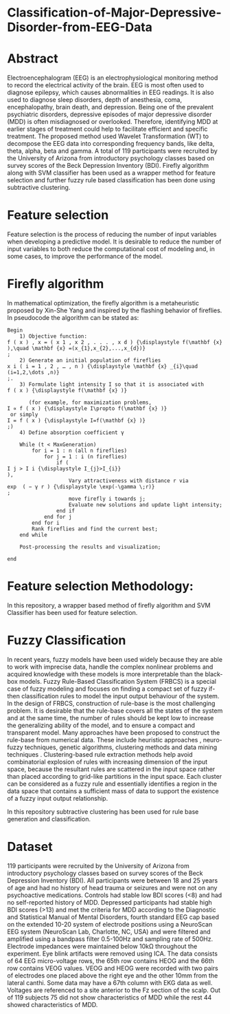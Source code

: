 # Classification-of-Major-Depressive-Disorder-from-EEG-Data

# Abstract

Electroencephalogram (EEG) is an electrophysiological monitoring method to record the electrical activity of the brain. EEG is most often used to diagnose epilepsy, which causes abnormalities in EEG readings. It is also used to diagnose sleep disorders, depth of anesthesia, coma, encephalopathy, brain death, and depression. Being one of the prevalent psychiatric disorders, depressive episodes of major depressive disorder (MDD) is often misdiagnosed or overlooked. Therefore, identifying MDD at earlier stages of treatment could help to facilitate efficient and specific treatment. The proposed method used Wavelet Transformation (WT) to decompose the EEG data into corresponding frequency bands, like delta, theta, alpha, beta and gamma. A total of 119 participants were recruited by the University of Arizona from introductory psychology classes based on survey scores of the Beck Depression Inventory (BDI).
Firefly algorithm along with SVM classifier has been used as a wrapper method for feature selection and further fuzzy rule based classification has been done using subtractive clustering.

# Feature selection
Feature selection is the process of reducing the number of input variables when developing a predictive model.
It is desirable to reduce the number of input variables to both reduce the computational cost of modeling and, in some cases, to improve the performance of the model.

# Firefly algorithm
In mathematical optimization, the firefly algorithm is a metaheuristic proposed by Xin-She Yang and inspired by the flashing behavior of fireflies.
In pseudocode the algorithm can be stated as: 
```
Begin
    1) Objective function: 
f ( x ) , x = ( x 1 , x 2 , . . . , x d ) {\displaystyle f(\mathbf {x} ),\quad \mathbf {x} =(x_{1},x_{2},...,x_{d})} 
;
    2) Generate an initial population of fireflies 
x i ( i = 1 , 2 , … , n ) {\displaystyle \mathbf {x} _{i}\quad (i=1,2,\dots ,n)} 
;.
    3) Formulate light intensity I so that it is associated with 
f ( x ) {\displaystyle f(\mathbf {x} )} 

       (for example, for maximization problems, 
I ∝ f ( x ) {\displaystyle I\propto f(\mathbf {x} )} 
 or simply 
I = f ( x ) {\displaystyle I=f(\mathbf {x} )} 
;)
    4) Define absorption coefficient γ

    While (t < MaxGeneration)
        for i = 1 : n (all n fireflies)
            for j = 1 : i (n fireflies)
                if (
I j > I i {\displaystyle I_{j}>I_{i}} 
),
                    Vary attractiveness with distance r via 
exp ⁡ ( − γ r ) {\displaystyle \exp(-\gamma \;r)} 
;
                    move firefly i towards j;                
                    Evaluate new solutions and update light intensity;
                end if 
            end for j
        end for i
        Rank fireflies and find the current best;
    end while

    Post-processing the results and visualization;

end
```
# Feature selection Methodology:
In this repository, a wrapper based method of firefly algorithm and SVM Classifier has been used for feature selection.

# Fuzzy Classification
In recent years, fuzzy models have been used widely because they are able to work with imprecise data, 
handle the complex nonlinear problems and acquired knowledge with these models is more interpretable 
than the black-box models. Fuzzy Rule-Based Classification System (FRBCS) is a special case of fuzzy 
modeling and focuses on finding a compact set of fuzzy if-then classification rules to model the input 
output behaviour of the system. In the design of FRBCS, construction of rule-base is the most challenging 
problem. It is desirable that the rule-base covers all the states of the system and at the same time, the 
number of rules should be kept low to increase the generalizing ability of the model, and to ensure a 
compact and transparent model. 
Many approaches have been proposed to construct the rule-base from numerical data. These include 
heuristic approaches , neuro-fuzzy techniques, genetic algorithms, clustering methods and data mining techniques . Clustering-based rule extraction methods help avoid combinatorial explosion of rules with increasing dimension of the input space, because the resultant rules 
are scattered in the input space rather than placed according to grid-like partitions in the input space. Each 
cluster can be considered as a fuzzy rule and essentially identifies a region in the data space that contains a 
sufficient mass of data to support the existence of a fuzzy input output relationship.

In this repository subtractive clustering has been used for rule base generation and classification.
# Dataset

119 participants were recruited by the University of Arizona from introductory psychology classes based on survey scores of the Beck Depression Inventory (BDI). All participants were between 18 and 25 years of age and had no history of head trauma or seizures and were not on any psychoactive medications. Controls had stable low BDI scores (<8) and had no self-reported history of MDD. Depressed participants had stable high BDI scores (>13) and met the criteria for MDD according to the Diagnostic and Statistical Manual of Mental Disorders, fourth standard EEG cap based on the extended 10-20 system of electrode positions using a NeuroScan EEG system (NeuroScan Lab, Charlotte, NC, USA) and were filtered and amplified using a bandpass filter 0.5-100Hz and sampling rate of 500Hz. Electrode impedances were maintained below 10kΩ throughout the experiment. Eye blink artifacts were removed using ICA. The data consists of 64 EEG micro-voltage rows, the 65th row contains HEOG and the 66th row contains VEOG values. VEOG and HEOG were recorded with two pairs of electrodes one placed above the right eye and the other 10mm from the lateral canthi. Some data may have a 67th column with EKG data as well. Voltages are referenced to a site anterior to the Fz section of the scalp. Out of 119 subjects 75 did not show characteristics of MDD while the rest 44 showed characteristics of MDD.
